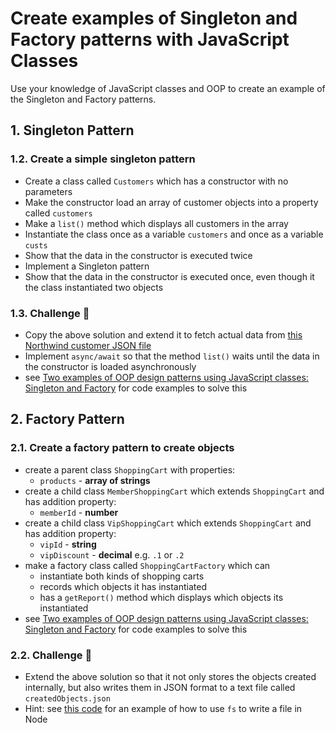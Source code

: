 # Create examples of Singleton and Factory patterns with JavaScript Classes

Use your knowledge of JavaScript classes and OOP to create an example of the Singleton and Factory patterns.

## 1. Singleton Pattern

### 1.2. Create a simple singleton pattern

- Create a class called `Customers` which has a constructor with no parameters
- Make the constructor load an array of customer objects into a property called `customers`
- Make a `list()` method which displays all customers in the array
- Instantiate the class once as a variable `customers` and once as a variable `custs`
- Show that the data in the constructor is executed twice
- Implement a Singleton pattern
- Show that the data in the constructor is executed once, even though it the class instantiated two objects

### 1.3. Challenge :muscle:
  
- Copy the above solution and extend it to fetch actual data from [this Northwind customer JSON file](https://raw.githubusercontent.com/graphql-compose/graphql-compose-examples/master/examples/northwind/data/json/customers.json)
- Implement `async/await` so that the method `list()` waits until the data in the constructor is loaded asynchronously
- see [Two examples of OOP design patterns using JavaScript classes: Singleton and Factory](https://edwardtanguay.netlify.app/howtos?id=517) for code examples to solve this


## 2. Factory Pattern

### 2.1. Create a factory pattern to create objects

- create a parent class `ShoppingCart` with properties:
  - `products` - **array of strings**
- create a child class `MemberShoppingCart` which extends `ShoppingCart` and has addition property:
  - `memberId` - **number**
- create a child class `VipShoppingCart` which extends `ShoppingCart` and has addition property:
  - `vipId` - **string**
  - `vipDiscount` - **decimal** e.g. `.1` or `.2`
- make a factory class called `ShoppingCartFactory` which can 
  - instantiate both kinds of shopping carts
  - records which objects it has instantiated
  - has a `getReport()` method which displays which objects its instantiated
- see [Two examples of OOP design patterns using JavaScript classes: Singleton and Factory](https://edwardtanguay.netlify.app/howtos?id=517) for code examples to solve this

### 2.2. Challenge :muscle:

- Extend the above solution so that it not only stores the objects created internally, but also writes them in JSON format to a text file called `createdObjects.json`
- Hint: see [this code](https://edwardtanguay.netlify.app/howtos?id=516) for an example of how to use `fs` to write a file in Node
